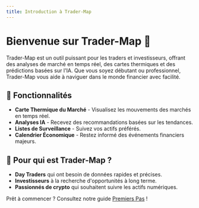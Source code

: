 ```yaml
---
title: Introduction à Trader-Map
---
```


# Bienvenue sur Trader-Map 📍

Trader-Map est un outil puissant pour les traders et investisseurs, offrant des analyses de marché en temps réel, des cartes thermiques et des prédictions basées sur l'IA. Que vous soyez débutant ou professionnel, Trader-Map vous aide à naviguer dans le monde financier avec facilité.

## 🚀 Fonctionnalités
- **Carte Thermique du Marché** - Visualisez les mouvements des marchés en temps réel.
- **Analyses IA** - Recevez des recommandations basées sur les tendances.
- **Listes de Surveillance** - Suivez vos actifs préférés.
- **Calendrier Économique** - Restez informé des événements financiers majeurs.

## 🎯 Pour qui est Trader-Map ?
- **Day Traders** qui ont besoin de données rapides et précises.
- **Investisseurs** à la recherche d'opportunités à long terme.
- **Passionnés de crypto** qui souhaitent suivre les actifs numériques.

Prêt à commencer ? Consultez notre guide [Premiers Pas](getting-started) !
